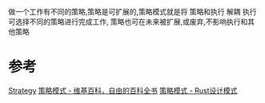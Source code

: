 

做一个工作有不同的策略,策略是可扩展的,策略模式就是将 策略和执行 解耦
执行可选择不同的策略进行完成工作, 策略也可在未来被扩展,或废弃,不影响执行和其他策略


# 参考
[Strategy](https://refactoring.guru/design-patterns/strategy)
[策略模式 - 维基百科，自由的百科全书](https://zh.wikipedia.org/wiki/%E7%AD%96%E7%95%A5%E6%A8%A1%E5%BC%8F)
[策略模式 - Rust设计模式](https://colobu.com/rust-patterns/patterns/behavioural/strategy.html)
